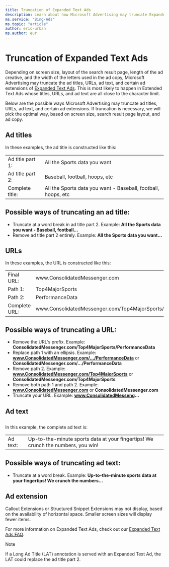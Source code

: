 ```yaml
---
title: Truncation of Expanded Text Ads
description: Learn about how Microsoft Advertising may truncate Expanded Text Ads, depending on screen size and display format of the search results page.
ms.service: "Bing-Ads"
ms.topic: "article"
author: eric-urban
ms.author: eur
---
```


# Truncation of Expanded Text Ads

Depending on screen size, layout of the search result page, length of the ad creative, and the width of the letters used in the ad copy, Microsoft Advertising may truncate the ad titles, URLs, ad text, and certain ad extensions of [Expanded Text Ads](./hlp_BA_CONC_EXTA_FAQ.md). This is most likely to happen in Extended Text Ads whose titles, URLs, and ad text are all close to the character limit.

Below are the possible ways Microsoft Advertising may truncate ad titles, URLs, ad text, and certain ad extensions. If truncation is necessary, we will pick the optimal way, based on screen size, search result page layout, and ad copy.

## Ad titles
In these examples, the ad title is constructed like this:

<table>
  <tr>
    <td>Ad title part 1:</td>
    <td>All the Sports data you want</td>
  </tr>
  <tr>
    <td>Ad title part 2:</td>
    <td>Baseball, football, hoops, etc</td>
  </tr>
  <tr>
    <td>Complete title:</td>
    <td>All the Sports data you want - Baseball, football, hoops, etc</td>
  </tr>
</table>

## Possible ways of truncating an ad title:

- Truncate at a word break in ad title part 2. Example: **All the Sports data you want - Baseball, football...**
- Remove ad title part 2 entirely. Example: **All the Sports data you want...**

## URLs
In these examples, the URL is constructed like this:

<table>
  <tr>
    <td>Final URL:</td>
    <td>www.ConsolidatedMessenger.com</td>
  </tr>
  <tr>
    <td>Path 1:</td>
    <td>Top4MajorSports</td>
  </tr>
  <tr>
    <td>Path 2:</td>
    <td>PerformanceData</td>
  </tr>
  <tr>
    <td>Complete URL:</td>
    <td>www.ConsolidatedMessenger.com/Top4MajorSports/PerformanceData</td>
  </tr>
</table>

## Possible ways of truncating a URL:

- Remove the URL's prefix. Example: **ConsolidatedMessenger.com/Top4MajorSports/PerformanceData**
- Replace path 1 with an ellipsis. Example: **www.ConsolidatedMessenger.com/.../PerformanceData** or  **ConsolidatedMessenger.com/.../PerformanceData**
- Remove path 2. Example: **www.ConsolidatedMessenger.com/Top4MajorSports** or **ConsolidatedMessenger.com/Top4MajorSports**
- Remove both path 1 and path 2. Example: **www.ConsolidatedMessenger.com** or **ConsolidatedMessenger.com**
- Truncate your URL. Example: **www.ConsolidatedMesseng...**

## Ad text
## 

In this example, the complete ad text is:

<table>
  <tr>
    <td>Ad text:</td>
    <td>Up-to-the-minute sports data at your fingertips! We crunch the numbers, you win!</td>
  </tr>
</table>

## Possible ways of truncating ad text:

- Truncate at a word break. Example: **Up-to-the-minute sports data at your fingertips! We crunch the numbers...**

## Ad extension
Callout Extensions or Structured Snippet Extensions may not display, based on the availability of horizontal space. Smaller screen sizes will display fewer items.

For more information on Expanded Text Ads, check out our [Expanded Text Ads FAQ](./hlp_BA_CONC_EXTA_FAQ.md).

> [!NOTE]
> If a Long Ad Title (LAT) annotation is served with an Expanded Text Ad, the LAT could replace the ad title part 2.


